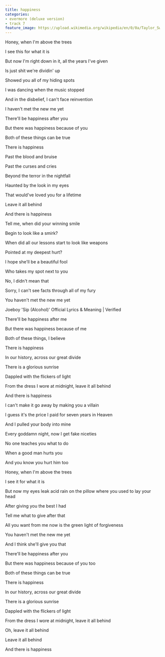 ```yaml
---
title: ​happiness
categories:
- evermore (deluxe version)
- track 7
feature_image: https://upload.wikimedia.org/wikipedia/en/0/0a/Taylor_Swift_-_Evermore.png
--- 
```

Honey, when I'm above the trees

I see this for what it is

But now I'm right down in it, all the years I've given

Is just shit we're dividin' up

Showed you all of my hiding spots

I was dancing when the music stopped

And in the disbelief, I can't face reinvention

I haven't met the new me yet

There'll be happiness after you

But there was happiness because of you

Both of these things can be true

There is happiness

Past the blood and bruise

Past the curses and cries

Beyond the terror in the nightfall

Haunted by the look in my eyes

That would've loved you for a lifetime

Leave it all behind

And there is happiness

Tell me, when did your winning smile

Begin to look like a smirk?

When did all our lessons start to look like weapons

Pointed at my deepest hurt?

I hope she'll be a beautiful fool

Who takes my spot next to you

No, I didn't mean that

Sorry, I can't see facts through all of my fury

You haven't met the new me yet

Joeboy 'Sip (Alcohol)' Official Lyrics & Meaning | Verified

There'll be happiness after me

But there was happiness because of me

Both of these things, I believe

There is happiness

In our history, across our great divide

There is a glorious sunrise

Dappled with the flickers of light

From the dress I wore at midnight, leave it all behind

And there is happiness

I can't make it go away by making you a villain

I guess it's the price I paid for seven years in Heaven

And I pulled your body into mine

Every goddamn night, now I get fake niceties

No one teaches you what to do

When a good man hurts you

And you know you hurt him too

Honey, when I'm above the trees

I see it for what it is

But now my eyes leak acid rain on the pillow where you used to lay your head

After giving you the best I had

Tell me what to give after that

All you want from me now is the green light of forgiveness

You haven't met the new me yet

And I think she'll give you that

There'll be happiness after you

But there was happiness because of you too

Both of these things can be true

There is happiness

In our history, across our great divide

There is a glorious sunrise

Dappled with the flickers of light

From the dress I wore at midnight, leave it all behind

Oh, leave it all behind

Leave it all behind

And there is happiness